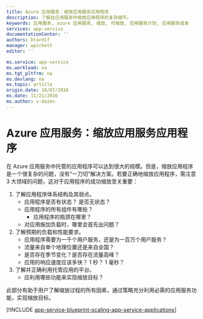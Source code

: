 ```yaml
---
title: Azure 应用服务：缩放应用服务应用程序
description: 了解在应用服务中缩放应用程序的复杂细节。
keywords: 应用服务, azure 应用服务, 缩放, 可缩放, 应用服务计划, 应用服务成本
services: app-service
documentationCenter: ''
authors: btardif
manager: wpickett
editor: ''

ms.service: app-service
ms.workload: na
ms.tgt_pltfrm: na
ms.devlang: na
ms.topic: article
origin.date: 10/07/2016
ms.date: 11/21/2016
ms.author: v-dazen
---
```


# Azure 应用服务：缩放应用服务应用程序

在 Azure 应用服务中托管的应用程序可以达到很大的规模。但是，缩放应用程序是一个很复杂的问题，没有“一刀切”解决方案。若要正确地缩放应用程序，需注意 3 大领域的问题，这对于应用程序的成功缩放至关重要：

1. 了解应用程序体系结构及其弱点。
    * 应用程序是否有状态？ 是否无状态？
    * 应用程序的所有组件有哪些？
        * 应用程序的瓶颈在哪里？
    * 对应用施加负载时，哪里会首先出问题？
2. 了解预期的负载和性能要求。
    * 应用程序需要为一千个用户服务，还是为一百万个用户服务？
    * 流量来自单个地理位置还是来自全国？
    * 是否存在季节变化？是否存在流量高峰？
    * 应用的响应速度应该多快？ 1 秒？ 1 毫秒？
3. 了解并正确利用托管应用的平台。
    * 应利用哪些功能来实现缩放目标？

此部分有助于用户了解缩放过程的所有因素，通过策略充分利用必需的应用服务功能，实现缩放目标。

[!INCLUDE [app-service-blueprint-scaling-app-service-applications](../../includes/app-service-blueprint-scaling-app-service-applications.md)]

<!---HONumber=Mooncake_0919_2016-->